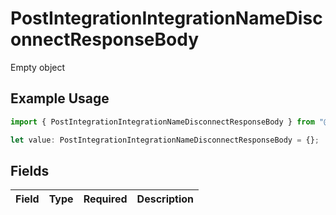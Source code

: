 # PostIntegrationIntegrationNameDisconnectResponseBody

Empty object

## Example Usage

```typescript
import { PostIntegrationIntegrationNameDisconnectResponseBody } from "@isosceles-ai/sdk/models/operations";

let value: PostIntegrationIntegrationNameDisconnectResponseBody = {};
```

## Fields

| Field       | Type        | Required    | Description |
| ----------- | ----------- | ----------- | ----------- |